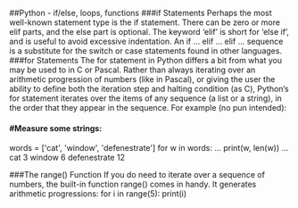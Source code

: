 ##Python - if/else, loops, functions
###if Statements
Perhaps the most well-known statement type is the if statement. There can be zero or more elif parts, and the else part is optional. The keyword ‘elif’ is short for ‘else if’, and is useful to avoid excessive indentation. An if … elif … elif … sequence is a substitute for the switch or case statements found in other languages.
###for Statements
The for statement in Python differs a bit from what you may be used to in C or Pascal. Rather than always iterating over an arithmetic progression of numbers (like in Pascal), or giving the user the ability to define both the iteration step and halting condition (as C), Python’s for statement iterates over the items of any sequence (a list or a string), in the order that they appear in the sequence. For example (no pun intended):

>>>
#### #Measure some strings:
words = ['cat', 'window', 'defenestrate']
for w in words:
... 	print(w, len(w))
...
cat 3
window 6
defenestrate 12

###The range() Function
If you do need to iterate over a sequence of numbers, the built-in function range() comes in handy. It generates arithmetic progressions:
for i in range(5):
    print(i)

